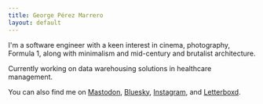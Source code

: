 ```yaml
---
title: George Pérez Marrero
layout: default
---
```


I'm a software engineer with a keen interest in cinema, photography, Formula 1, along with minimalism and mid-century and brutalist architecture. 

Currently working on data warehousing solutions in healthcare management.

You can also find me on [Mastodon](https://c.im/@georgeperez/), [Bluesky](https://bsky.app/profile/georgeperez.dev), [Instagram](https://instagram.com/georgeperez/), and [Letterboxd](https://letterboxd.com/georgeperez/).
